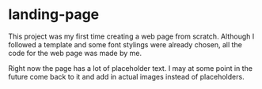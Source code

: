 # landing-page
This project was my first time creating a web page from scratch. Although I followed a template and some font stylings were already chosen, all the code for the web page was made by me.

Right now the page has a lot of placeholder text. I may at some point in the future come back to it and add in actual images instead of placeholders.